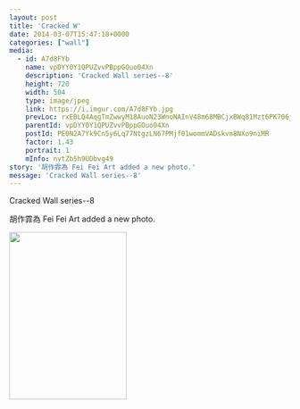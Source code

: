 ```yaml
---
layout: post
title: 'Cracked W' 
date: 2014-03-07T15:47:18+0000 
categories: ["wall"] 
media:
  - id: A7d8FYb
    name: vpDYY0Y1QPUZvvPBppGOuo04Xn
    description: 'Cracked Wall series--8'   
    height: 720
    width: 504
    type: image/jpeg
    link: https://i.imgur.com/A7d8FYb.jpg
    prevLoc: rxEBLQ4AqgTmZwwyM18AuoN23WnoNAInV48m68MBCjxBWq81Mzt6PK706j65uvOLNyQqAlT769yJK4k8SDlyzwZKm3tonWL2564pFypJkxZ5JKiLWEk9zGKruVP45GwpqoSpVGZLlyzBHNYvPzW4wwiyj1Py302WT0KxYjyXp4tRVkYpQP9DsVlWqnzPqkC34wKNB9pohojZOOr1WWF6WoJOLY5kS1pjnrpYwof9PZoPnAWYcjwO
    parentId: vpDYY0Y1QPUZvvPBppGOuo04Xn
    postId: PE0N2A7Yk9Cn5y6Lq77NtgzLN67PMjf01wommVADskvm8NXo9niMR
    factor: 1.43
    portrait: 1
    mInfo: nvtZb5h9UDbvg49
story: '胡作霏為 Fei Fei Art added a new photo.'  
message: 'Cracked Wall series--8'  
---
```


Cracked Wall series--8
 
 
[//]: #story:
胡作霏為 Fei Fei Art added a new photo.


[//]: #media:  
<a href="https://i.imgur.com/A7d8FYb.jpg"><img src="https://i.imgur.com/A7d8FYb.jpg" height="300" width="210" /></a> 
 
